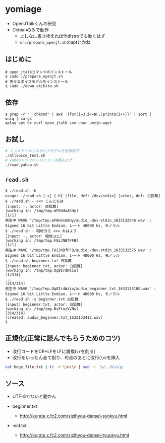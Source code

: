 # yomiage

- OpenJTalkくんの研究
- Debianのみで動作
  - よしなに書き換えれば他distroでも動くはず
  - `src/prepare_openjt.sh`のaptとかね

## はじめに

```shellsession
# open_jtalkコマンドのインストール
$ sudo ./prepare_openjt.sh
# 色々なボイスモデルをインストール
$ sudo ./down_akihito.sh
```

## 依存

```shellsession
$ grep -r "  chkcmd" | awk '{for(i=3;i<=NF;)print$(i++)}' | sort | uniq | xargs
aplay apt bc curl open_jtalk sox unar unzip wget
```

## お試し

```bash
# インストールしたボイスモデルを全部試す
./allvoice_test.sh
# yahooトップページニュース読み上げ
./read_yahoo.sh
```

## `read.sh`

```shellsession
$ ./read.sh -h
usage: ./read.sh [-s] [-h] [file, def: /dev/stdin] [actor, def: 白狐舞]
$ ./read.sh - <<< こんにちは
[input: -, actor: 白狐舞]
[working in: /tmp/tmp.mF8HdxASHy]
[1/1]
再生中 WAVE '/tmp/tmp.mF8HdxASHy/audio_-dev-stdin_1633132546.wav' : Signed 16 bit Little Endian, レート 48000 Hz, モノラル
$ ./read.sh - 唱地ヨエ <<< おはよう
[input: -, actor: 唱地ヨエ]
[working in: /tmp/tmp.F8iJNBfPFB]
[1/1]
再生中 WAVE '/tmp/tmp.F8iJNBfPFB/audio_-dev-stdin_1633132575.wav' : Signed 16 bit Little Endian, レート 48000 Hz, モノラル
$ ./read.sh beginner.txt 白狐舞
[input: beginner.txt, actor: 白狐舞]
[working in: /tmp/tmp.Oq8IrdWzio]
[1/314]
...
[314/314]
再生中 WAVE '/tmp/tmp.Oq8IrdWzio/audio_beginner.txt_1633133100.wav' : Signed 16 bit Little Endian, レート 48000 Hz, モノラル
$ ./read.sh -s beginner.txt 白狐舞
[input: beginner.txt, actor: 白狐舞]
[working in: /tmp/tmp.BsFtnzVVNs]
[314/314]
[created: audio_beginner.txt_1633133412.wav]
$
```

## 正規化(正常に読んでもらうためのコツ)

- 改行コードをCR+LFをLFに置換(`\r`を削る)
- 改行をいったん全て削り、句点のあとに改行(`\n`)を挿入

```bash
cat hoge_file.txt | tr -d \\n\\r | sed -r 's/。/&\n/g'
```

## ソース

- UTF-8でないと動かん
- beginner.txt
  - <http://kurata.x.fc2.com/sizihyou-dansei-syokyu.html>

- mid.txt
  - <http://kurata.x.fc2.com/sizihyou-dansei-tyuukyu.html>

